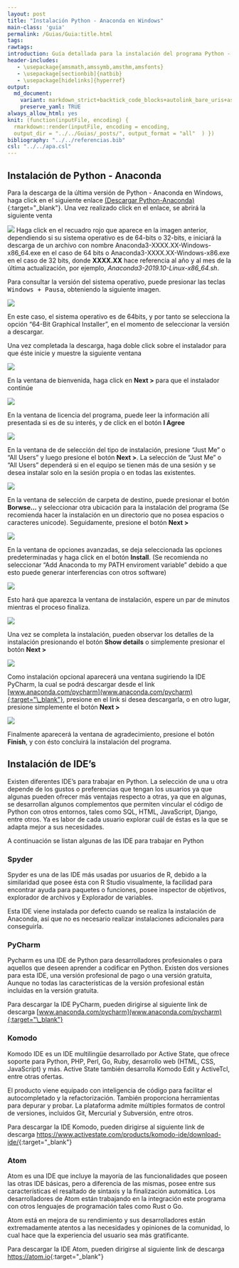 ```yaml
---
layout: post
title: "Instalación Python - Anaconda en Windows"
main-class: 'guia'
permalink: /Guias/Guia:title.html
tags: 
rawtags: 
introduction: Guía detallada para la instalación del programa Python - Anaconda en Windows.
header-includes:
   - \usepackage{amsmath,amssymb,amsthm,amsfonts}
   - \usepackage[sectionbib]{natbib}
   - \usepackage[hidelinks]{hyperref}
output:
  md_document:
    variant: markdown_strict+backtick_code_blocks+autolink_bare_uris+ascii_identifiers+tex_math_single_backslash
    preserve_yaml: TRUE
always_allow_html: yes   
knit: (function(inputFile, encoding) {
  rmarkdown::render(inputFile, encoding = encoding,
  output_dir = "../../Guias/_posts/", output_format = "all"  ) })
bibliography: "../../referencias.bib"
csl: "../../apa.csl"
---
```








Instalación de Python - Anaconda
--------------------------------

Para la descarga de la última versión de Python - Anaconda en Windows,
haga click en el siguiente enlace [(Descargar
Python-Anaconda)](https://www.anaconda.com/distribution/#windows){:target="\_blank"}.
Una vez realizado click en el enlace, se abrirá la siguiente venta

![](../../Guias/images/GuiaW17.jpg) Haga click en el recuadro rojo que
aparece en la imagen anterior, dependiendo si su sistema operativo es de
64-bits o 32-bits, e iniciará la descarga de un archivo con nombre
Anaconda3-XXXX.XX-Windows-x86\_64.exe en el caso de 64 bits o
Anaconda3-XXXX.XX-Windows-x86.exe en el caso de 32 bits, donde
**XXXX.XX** hace referencia al año y al mes de la última actualización,
por ejemplo, *Anaconda3-2019.10-Linux-x86\_64.sh*.

Para consultar la versión del sistema operativo, puede presionar las
teclas <tt>Windows + Pausa</tt>, obteniendo la siguiente imagen.

![](../../Guias/images/GuiaW6.jpg)

En este caso, el sistema operativo es de 64bits, y por tanto se
selecciona la opción “64-Bit Graphical Installer”, en el momento de
seleccionar la versión a descargar.

Una vez completada la descarga, haga doble click sobre el instalador
para que éste inicie y muestre la siguiente ventana

![](../../Guias/images/GuiaW18.jpg)

En la ventana de bienvenida, haga click en **Next &gt;** para que el
instalador continúe

![](../../Guias/images/GuiaW19.jpg)

En la ventana de licencia del programa, puede leer la información allí
presentada si es de su interés, y de click en el botón **I Agree**

![](../../Guias/images/GuiaW20.jpg)

En la ventana de de selección del tipo de instalación, presione “Just
Me” o “All Users” y luego presione el botón **Next &gt;**. La selección
de “Just Me” o “All Users” dependerá si en el equipo se tienen más de
una sesión y se desea instalar solo en la sesión propia o en todas las
existentes.

![](../../Guias/images/GuiaW21.jpg)

En la ventana de selección de carpeta de destino, puede presionar el
botón **Borwse…** y seleccionar otra ubicación para la instalación del
programa (Se recomienda hacer la instalación en un directorio que no
posea espacios o caracteres unicode). Seguidamente, presione el botón
**Next &gt;**

![](../../Guias/images/GuiaW22.jpg)

En la ventana de opciones avanzadas, se deja seleccionada las opciones
predeterminadas y haga click en el botón **Install**. (Se recomienda no
seleccionar “Add Anaconda to my PATH enviroment variable” debido a que
esto puede generar interferencias con otros software)

![](../../Guias/images/GuiaW23.jpg)

Esto hará que aparezca la ventana de instalación, espere un par de
minutos mientras el proceso finaliza.

![](../../Guias/images/GuiaW24.jpg)

Una vez se completa la instalación, pueden observar los detalles de la
instalación presionando el botón **Show details** o simplemente
presionar el botón **Next &gt;**

![](../../Guias/images/GuiaW25.jpg)

Como instalación opcional aparecerá una ventana sugiriendo la IDE
PyCharm, la cual se podrá descargar desde el link
[www.anaconda.com/pycharm](www.anaconda.com/pycharm){:target="\_blank"},
presione en el link si desea descargarla, o en otro lugar, presione
simplemente el botón **Next &gt;**

![](../../Guias/images/GuiaW26.jpg)

Finalmente aparecerá la ventana de agradecimiento, presione el botón
**Finish**, y con ésto concluirá la instalación del programa.

Instalación de IDE’s
--------------------

Existen diferentes IDE’s para trabajar en Python. La selección de una u
otra depende de los gustos o preferencias que tengan los usuarios ya que
algunas pueden ofrecer más ventajas respecto a otras, ya que en algunas,
se desarrollan algunos complementos que permiten vincular el código de
Python con otros entornos, tales como SQL, HTML, JavaScript, Django,
entre otros. Ya es labor de cada usuario explorar cuál de éstas es la
que se adapta mejor a sus necesidades.

A continuación se listan algunas de las IDE para trabajar en Python

### Spyder

Spyder es una de las IDE más usadas por usuarios de R, debido a la
similaridad que posee ésta con R Studio visualmente, la facilidad para
encontrar ayuda para paquetes o funciones, posee inspector de objetivos,
explorador de archivos y Explorador de variables.

Esta IDE viene instalada por defecto cuando se realiza la instalación de
Anaconda, así que no es necesario realizar instalaciones adicionales
para conseguirla.

### PyCharm

Pycharm es una IDE de Python para desarrolladores profesionales o para
aquellos que deseen aprender a codificar en Python. Existen dos
versiones para esta IDE, una versión profesional de pago o una versión
gratuita, Aunque no todas las características de la versión profesional
están incluidas en la versión gratuita.

Para descargar la IDE PyCharm, pueden dirigirse al siguiente link de
descarga
[www.anaconda.com/pycharm](www.anaconda.com/pycharm){:target="\_blank"}

### Komodo

Komodo IDE es un IDE multilingüe desarrollado por Active State, que
ofrece soporte para Python, PHP, Perl, Go, Ruby, desarrollo web (HTML,
CSS, JavaScript) y más. Active State también desarrolla Komodo Edit y
ActiveTcl, entre otras ofertas.

El producto viene equipado con inteligencia de código para facilitar el
autocompletado y la refactorización. También proporciona herramientas
para depurar y probar. La plataforma admite múltiples formatos de
control de versiones, incluidos Git, Mercurial y Subversión, entre
otros.

Para descargar la IDE Komodo, pueden dirigirse al siguiente link de
descarga
<https://www.activestate.com/products/komodo-ide/download-ide/>{:target="\_blank"}

### Atom

Atom es una IDE que incluye la mayoría de las funcionalidades que poseen
las otras IDE básicas, pero a diferencia de las mismas, posee entre sus
características el resaltado de sintaxis y la finalización automática.
Los desarrolladores de Atom están trabajando en la integración este
programa con otros lenguajes de programación tales como Rust o Go.

Atom está en mejora de su rendimiento y sus desarrolladores están
extremadamente atentos a las necesidades y opiniones de la comunidad, lo
cual hace que la experiencia del usuario sea más gratificante.

Para descargar la IDE Atom, pueden dirigirse al siguiente link de
descarga <https://atom.io>{:target="\_blank"}
